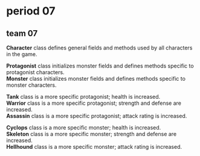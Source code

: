 <h1>period 07</h1>
<h2>team 07</h2>

<p>
    <b>Character</b> class defines general fields and methods used by all characters in the game.
</p>

<p>
    <b>Protagonist</b> class initializes monster fields and defines methods specific to protagonist characters.
  <br />
    <b>Monster</b> class initializes monster fields and defines methods specific to monster characters.
</p>

<p>
    <b>Tank</b> class is a more specific protagonist; health is increased.
  <br />
    <b>Warrior</b> class is a more specific protagonist; strength and defense are increased.
  <br />
    <b>Assassin</b> class is a more specific protagonist; attack rating is increased.
</p>
<p>
    <b>Cyclops</b> class is a more specific monster; health is increased.
  <br />
    <b>Skeleton</b> class is a more specific monster; strength and defense are increased.
  <br />
    <b>Hellhound</b> class is a more specific monster; attack rating is increased.
</p>